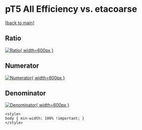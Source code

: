 # pT5 All Efficiency vs. etacoarse

[[back to main](./)]



## Ratio

[![Ratio](../mtv/var/pT5_0_eff_etacoarse.png){ width=600px }](../mtv/var/pT5_0_eff_etacoarse.pdf)

## Numerator

[![Numerator](../mtv/num/pT5_0_eff_etacoarse_num.png){ width=600px }](../mtv/num/pT5_0_eff_etacoarse_num.pdf)

## Denominator

[![Denominator](../mtv/den/pT5_0_eff_etacoarse_den.png){ width=600px }](../mtv/den/pT5_0_eff_etacoarse_den.pdf)


``` {=html}
<style>
body { min-width: 100% !important; }
</style>
```
